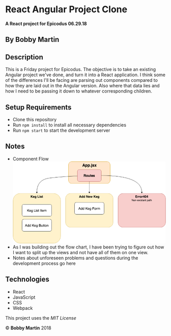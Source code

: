 # React Angular Project Clone
**A React project for Epicodus 06.29.18**

## By Bobby Martin

## Description
This is a Friday project for Epicodus. The objective is to take an existing Angular project we've done, and turn it into a React application. I think some of the differences I'll be facing are parsing out components compared to how they are laid out in the Angular version. Also where that data lies and how I need to be passing it down to whatever corresponding children.

## Setup Requirements

* Clone this repository
* Run `npm install` to install all necessary dependencies
* Run `npm start` to start the development server

## Notes
* Component Flow  
![Component Flow](src/images/project-flow-2.png)
* As I was building out the flow chart, I have been trying to figure out how I want to split up the views and not have all of them on one view.
* Notes about unforeseen problems and questions during the development process go here


## Technologies
* React
* JavaScript
* CSS
* Webpack

This project uses the _MIT License_  

&copy; **Bobby Martin** 2018
